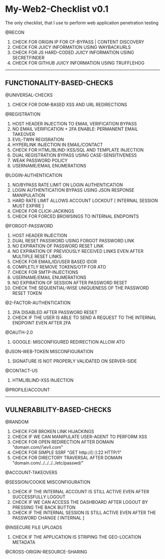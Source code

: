# My-Web2-Checklist v0.1
The only checklist, that I use to perform web application penetration testing

@RECON
1. CHECK FOR ORIGIN IP FOR CF-BYPASS | CONTENT DISCOVERY
2. CHECK FOR JUICY INFORMATION USING WAYBACKURLS
3. CHECK FOR JS HARD-CODED JUICY INFORMATION USING SECRETFINDER
4. CHECK FOR GITHUB JUICY INFORMATION USING TRUFFLEHOG

------------------------------------------------------------------------------------------------------
FUNCTIONALITY-BASED-CHECKS
------------------------------------------------------------------------------------------------------
@UNIVERSAL-CHECKS
1. CHECK FOR DOM-BASED XSS AND URL REDIRECTIONS


@REGISTRATION
1. HOST HEADER INJECTION TO EMAIL VERIFICATION BYPASS
2. NO EMAIL VERIFICATION + 2FA ENABLE: PERMANENT EMAIL TAKEOVER
2. EVIL-TWIN REGISRATION
3. HYPERLINK INJECTION IN EMAIL/CONTACT
4. CHECK FOR HTML/BLIND-XSS/SQL AND TEMPLATE INJECTION
5. DUAL REGISTRATION BYPASS USING CASE-SENSITIVENESS
6. WEAK PASSWORD POLICY
7. USERNAME/EMAIL ENUMERATIONS

@LOGIN-AUTHENTICATION
1. NO/BYPASS RATE LIMIT ON LOGIN AUTHENTICATION
2. LOGIN AUTHENTICATION BYPASS USING JSON RESPONSE MANIPULATION
3. HARD RATE LIMIT ALLOWS ACCOUNT LOCKOUT [ INTERNAL SESSION MUST EXPIRE ]
4. CHECK FOR CLICK-JACKINGS
5. CHECK FOR FORCED BROWSINGS TO INTERNAL ENDPOINTS

@FORGOT-PASSWORD
1. HOST HEADER INJECTION
2. DUAL RESET PASSWORD USING FORGOT PASSWORD LINK
3. NO EXPIRATION OF PASSWORD RESET LINK
4. NO EXPIRATION OF PREVIOUSLY RECEIVED LINKS EVEN AFTER MULTIPLE RESET LINKS.
5. CHECK FOR EMAIL/ID/USER BASED IDOR
6. COMPLETLY REMOVE TOKENS/OTP FOR ATO
7. CHECK FOR SMTP-INJECTIONS
8. USERNAME/EMAIL ENUMERATIONS
9. NO EXPIRATION OF SESSION AFTER PASSWORD RESET
10. CHECK THE SEQUENTIAL-WISE UNIQUENESS OF THE PASSWORD RESET TOKEN

@2-FACTOR-AUTHENTICATION
1. 2FA DISABLED AFTER PASSWORD RESET
2. CHECK IF THE USER IS ABLE TO SEND A REQUEST TO THE INTERNAL ENDPOINT EVEN AFTER 2FA

@OAUTH-2.0
1. GOOGLE: MISCONFIGURED REDIRECTION ALLOW ATO
	

@JSON-WEB-TOKEN MISCONFIGURATION
1. SIGNATURE IS NOT PROPERLY VALIDATED ON SERVER-SIDE

@CONTACT-US
1. HTML/BLIND-XSS INJECTION

@PROFILE/ACCOUNT

------------------------------------------------------------------------------------------------------------
VULNERABILITY-BASED-CHECKS
------------------------------------------------------------------------------------------------------------

@RANDOM
1. CHECK FOR BROKEN LINK HIJACKINGS
2. CHECK IF WE CAN MANIPULATE USER-AGENT TO PERFORM XSS
3. CHECK FOR OPEN REDIRECTION AFTER DOMAIN "domain.com/\/\evil.com"
4. CHECK FOR SIMPLE SSRF "GET http://[::]:22 HTTP/1"
5. CHECK FOR  DIRECTORY TRAVERSAL AFTER DOMAIN "domain.com/../../../../etc/passwd/"

@ACCOUNT-TAKEOVERS

@SESSION/COOKIE MISCONFIGURATION
1. CHECK IF THE INTERNAL ACCOUNT IS STILL ACTIVE EVEN AFTER SUCCESSFULLY LOGOUT
2. CHECK IF WE CAN ACCESS THE DASHBOARD AFTER LOGOUT BY PRESSING THE BACK BUTTON
3. CHECK IF THE INTERNAL SESSION IS STILL ACTIVE EVEN AFTER THE PASSWORD CHANGE [ INTERNAL ]

@INSECURE FILE UPLOADS
1. CHECK IF THE APPLICATION IS STRIPING THE GEO-LOCATION METADATA

@CROSS-ORIGIN-RESOURCE-SHARING
